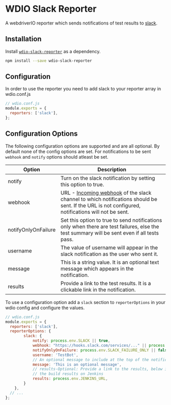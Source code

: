 WDIO Slack Reporter
==================

A webdriverIO reporter which sends notifications of test results to [slack](https://slack.com/).

## Installation

Install [`wdio-slack-reporter`](https://www.npmjs.com/package/wdio-slack-reporter) as a dependency.

```bash
npm install --save wdio-slack-reporter
```

## Configuration
In order to use the reporter you need to add slack to your reporter array in wdio.conf.js

```js
// wdio.conf.js
module.exports = {
  reporters: ['slack'],
};
```

## Configuration Options

The following configuration options are supported and are all optional. By default none of the config options are set.
For notifications to be sent ```webhook``` and ```notify``` options should atleast be set.

|Option|Description|
|---|---|
|notify|Turn on the slack notification by setting this option to true.|
|webhook|URL - [Incoming webhook](https://api.slack.com/incoming-webhooks) of the slack channel to which notifications should be sent. If the URL is not configured, notifications will not be sent.|
|notifyOnlyOnFailure|Set this option to true to send notifications only when there are test failures, else the test summary will be sent even if all tests pass.|
|username|The value of username will appear in the slack notification as the user who sent it.|
|message|This is a string value. It is an optional text message which appears in the notification.|
|results|Provide a link to the test results. It is a clickable link in the notification.|


To use a configuration option add a ```slack``` section to ```reporterOptions``` in your wdio config and configure the values.

```js
// wdio.conf.js
module.exports = {
  reporters: ['slack'],
  reporterOptions: {
        slack: { 
            notify: process.env.SLACK || true,
            webhook: "https://hooks.slack.com/services/..." || process.env.SLACK_WEBHOOK,
            notifyOnlyOnFailure: process.env.SLACK_FAILURE_ONLY || false,
            username: 'TestBot',
            // An optional message to include at the top of the notification
            message: 'This is an optional message',
            // results-Optional: Provide a link to the results, below is an example of linking to 
            // the build results on Jenkins
            results: process.env.JENKINS_URL,
        }
    },
  // ...
};
```

